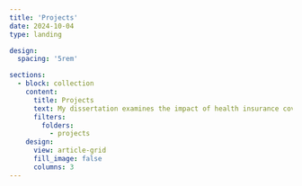```yaml
---
title: 'Projects'
date: 2024-10-04
type: landing

design:
  spacing: '5rem'

sections:
  - block: collection
    content:
      title: Projects
      text: My dissertation examines the impact of health insurance coverage policies on reproductive and pregnancy care use among women with disabilities in the United States. This work is funded by an F31 Ruth L. Kirschstein Predoctoral Individual National Research Award from the Eunice Kennedy Shriver National Institute of Child Health & Human Development (NICHD).
      filters:
        folders:
          - projects
    design:
      view: article-grid
      fill_image: false
      columns: 3  
---
```


